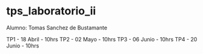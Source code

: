# tps_laboratorio_ii

Alumno: Tomas Sanchez de Bustamante

TP1 - 18 Abril - 10hrs
TP2 - 02 Mayo - 10hrs
TP3 - 06 Junio - 10hrs
TP4 - 20 Junio - 10hrs
